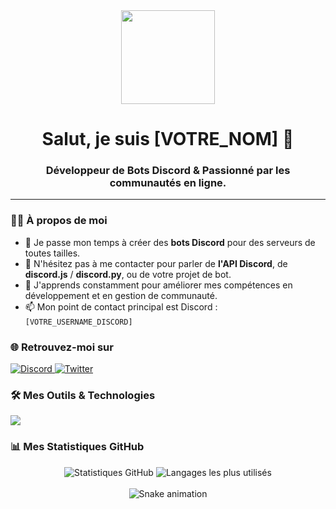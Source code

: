<div align="center">
  <img src="https://media.giphy.com/media/KzJk6jO0s3R3a/giphy.gif" width="150"/>
  <h1 align="center">Salut, je suis [VOTRE_NOM] 👋</h1>
  <h3 align="center">Développeur de Bots Discord & Passionné par les communautés en ligne.</h3>
</div>

---

### 👨‍💻 À propos de moi

- 🔭 Je passe mon temps à créer des **bots Discord** pour des serveurs de toutes tailles.
- 💬 N'hésitez pas à me contacter pour parler de **l'API Discord**, de **discord.js** / **discord.py**, ou de votre projet de bot.
- 🌱 J'apprends constamment pour améliorer mes compétences en développement et en gestion de communauté.
- 📫 Mon point de contact principal est Discord : `[VOTRE_USERNAME_DISCORD]`

### 🌐 Retrouvez-moi sur

<p align="left">
  <a href="https://discord.com/users/1152591774741708891" target="_blank">
    <img src="https://img.shields.io/badge/Discord-7289DA?style=for-the-badge&logo=discord&logoColor=white" alt="Discord"/>
  </a>
  <a href="https://twitter.com/[VOTRE_TWITTER]" target="_blank">
    <img src="https://img.shields.io/badge/Twitter-1DA1F2?style=for-the-badge&logo=twitter&logoColor=white" alt="Twitter"/>
  </a>
</p>

### 🛠️ Mes Outils & Technologies

<p align="left">
  <a href="https://skillicons.dev">
    <img src="https://skillicons.dev/icons?i=discordjs,python,nodejs,javascript,typescript,mongodb,redis,docker,git" />
  </a>
</p>

### 📊 Mes Statistiques GitHub

<div align="center">
  <img src="https://github-readme-stats.vercel.app/api?username=so-fastof&show_icons=true&theme=tokyonight&icon_color=79ff97&hide_border=true&count_private=true" alt="Statistiques GitHub" />
  <img src="https://github-readme-stats.vercel.app/api/top-langs/?username=so-fastof&layout=compact&theme=tokyonight&hide_border=true&langs_count=8" alt="Langages les plus utilisés" />
</div>

<br/>

<div align="center">
  <img src="https://raw.githubusercontent.com/so-fastof/so-fastof/output/github-contribution-grid-snake.svg" alt="Snake animation" />
</div>
